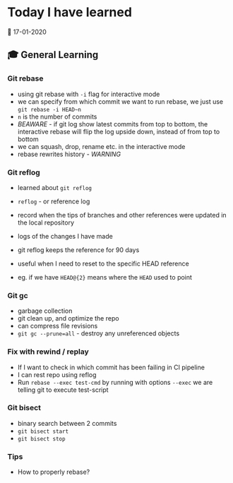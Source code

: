 # Today I have learned

:calendar: 17-01-2020

## :mortar_board: General Learning

### Git rebase

- using git rebase with `-i` flag for interactive mode
- we can specify from which commit we want to run rebase, we just use `git rebase -i HEAD~n`
- `n` is the number of commits
- *BEAWARE* - if git log show latest commits from top to bottom, the interactive rebase will flip the log upside down, instead of from top to bottom
- we can squash, drop, rename etc. in the interactive mode
- rebase rewrites history - *WARNING*

### Git reflog

- learned about `git reflog`
- `reflog` - or reference log
- record when the tips of branches and other references were updated in the local repository
- logs of the changes I have made
- git reflog keeps the reference for 90 days
- useful when I need to reset to the specific HEAD reference

- eg. if we have `HEAD@{2}` means where the `HEAD` used to point

### Git gc

- garbage collection
- git clean up, and optimize the repo
- can compress file revisions
- `git gc --prune=all` - destroy any unreferenced objects

### Fix with rewind / replay

- If I want to check in which commit has been failing in CI pipeline
- I can rest repo using reflog
- Run `rebase --exec test-cmd` by running with options `--exec` we are telling git to execute test-script

### Git bisect

- binary search between 2 commits
- `git bisect start`
- `git bisect stop`

### Tips

- How to properly rebase?